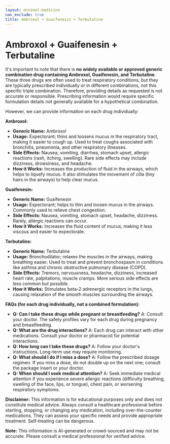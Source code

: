```yaml
---
layout: minimal-medicine
nav_exclude: true
title: Ambroxol + Guaifenesin + Terbutaline
---
```


# Ambroxol + Guaifenesin + Terbutaline

It's important to note that there is **no widely available or approved generic combination drug containing Ambroxol, Guaifenesin, and Terbutaline**.  These three drugs are often used to treat respiratory conditions, but they are typically prescribed individually or in different combinations, not this specific triple combination.  Therefore, providing details as requested is not accurate or responsible.  Prescribing information would require specific formulation details not generally available for a hypothetical combination.

However, we can provide information on each drug individually:

**Ambroxol:**

* **Generic Name:** Ambroxol
* **Usage:**  Expectorant; thins and loosens mucus in the respiratory tract, making it easier to cough up.  Used to treat coughs associated with bronchitis, pneumonia, and other respiratory illnesses.
* **Side Effects:** Nausea, vomiting, diarrhea, stomach upset, allergic reactions (rash, itching, swelling).  Rare side effects may include dizziness, drowsiness, and headache.
* **How it Works:**  Increases the production of fluid in the airways, which helps to liquefy mucus.  It also stimulates the movement of cilia (tiny hairs in the airways) to help clear mucus.

**Guaifenesin:**

* **Generic Name:** Guaifenesin
* **Usage:** Expectorant; helps to thin and loosen mucus in the airways. Commonly used to relieve chest congestion.
* **Side Effects:** Nausea, vomiting, stomach upset, headache, dizziness.  Rarely, allergic reactions can occur.
* **How it Works:**  Increases the fluid content of mucus, making it less viscous and easier to expectorate.

**Terbutaline:**

* **Generic Name:** Terbutaline
* **Usage:** Bronchodilator; relaxes the muscles in the airways, making breathing easier.  Used to treat and prevent bronchospasm in conditions like asthma and chronic obstructive pulmonary disease (COPD).
* **Side Effects:** Tremors, nervousness, headache, dizziness, increased heart rate, palpitations, muscle cramps.  More serious side effects are less common but possible.
* **How it Works:**  Stimulates beta-2 adrenergic receptors in the lungs, causing relaxation of the smooth muscles surrounding the airways.


**FAQs (for each drug individually, not a combined formulation):**

* **Q: Can I take these drugs while pregnant or breastfeeding?** A: Consult your doctor.  The safety profiles vary for each drug during pregnancy and breastfeeding.
* **Q: What are the drug interactions?** A: Each drug can interact with other medications. Consult your doctor or pharmacist for potential interactions.
* **Q: How long can I take these drugs?** A: Follow your doctor's instructions.  Long-term use may require monitoring.
* **Q: What should I do if I miss a dose?** A: Follow the prescribed dosage regimen. If you miss a dose, do not double up on the next one; consult the package insert or your doctor.
* **Q: When should I seek medical attention?** A: Seek immediate medical attention if you experience severe allergic reactions (difficulty breathing, swelling of the face, lips, or tongue), chest pain, or worsening respiratory symptoms.


**Disclaimer:** This information is for educational purposes only and does not constitute medical advice.  Always consult a healthcare professional before starting, stopping, or changing any medication, including over-the-counter medications.  They can assess your specific needs and provide appropriate treatment.  Self-treating can be dangerous.


**Note:** This information is AI-generated or crowd-sourced and may not be accurate. Please consult a medical professional for verified advice.